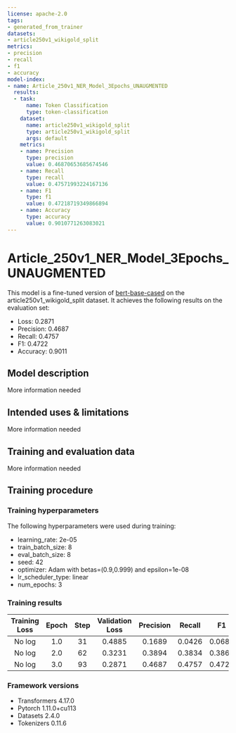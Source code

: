 ```yaml
---
license: apache-2.0
tags:
- generated_from_trainer
datasets:
- article250v1_wikigold_split
metrics:
- precision
- recall
- f1
- accuracy
model-index:
- name: Article_250v1_NER_Model_3Epochs_UNAUGMENTED
  results:
  - task:
      name: Token Classification
      type: token-classification
    dataset:
      name: article250v1_wikigold_split
      type: article250v1_wikigold_split
      args: default
    metrics:
    - name: Precision
      type: precision
      value: 0.46870653685674546
    - name: Recall
      type: recall
      value: 0.47571993224167136
    - name: F1
      type: f1
      value: 0.47218719349866894
    - name: Accuracy
      type: accuracy
      value: 0.9010771263083021
---
```


<!-- This model card has been generated automatically according to the information the Trainer had access to. You
should probably proofread and complete it, then remove this comment. -->

# Article_250v1_NER_Model_3Epochs_UNAUGMENTED

This model is a fine-tuned version of [bert-base-cased](https://huggingface.co/bert-base-cased) on the article250v1_wikigold_split dataset.
It achieves the following results on the evaluation set:
- Loss: 0.2871
- Precision: 0.4687
- Recall: 0.4757
- F1: 0.4722
- Accuracy: 0.9011

## Model description

More information needed

## Intended uses & limitations

More information needed

## Training and evaluation data

More information needed

## Training procedure

### Training hyperparameters

The following hyperparameters were used during training:
- learning_rate: 2e-05
- train_batch_size: 8
- eval_batch_size: 8
- seed: 42
- optimizer: Adam with betas=(0.9,0.999) and epsilon=1e-08
- lr_scheduler_type: linear
- num_epochs: 3

### Training results

| Training Loss | Epoch | Step | Validation Loss | Precision | Recall | F1     | Accuracy |
|:-------------:|:-----:|:----:|:---------------:|:---------:|:------:|:------:|:--------:|
| No log        | 1.0   | 31   | 0.4885          | 0.1689    | 0.0426 | 0.0681 | 0.8016   |
| No log        | 2.0   | 62   | 0.3231          | 0.3894    | 0.3834 | 0.3864 | 0.8874   |
| No log        | 3.0   | 93   | 0.2871          | 0.4687    | 0.4757 | 0.4722 | 0.9011   |


### Framework versions

- Transformers 4.17.0
- Pytorch 1.11.0+cu113
- Datasets 2.4.0
- Tokenizers 0.11.6

